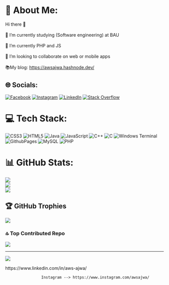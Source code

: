 
# 💫 About Me:
Hi there 👋<br><br>🔭 I’m currently studying (Software engineering) at BAU<br><br>🌱 I’m currently PHP and JS<br><br>👯 I’m looking to collaborate on web or mobile apps<br><br>📚My blog: https://awsajwa.hashnode.dev/


## 🌐 Socials:
[![Facebook](https://img.shields.io/badge/Facebook-%231877F2.svg?logo=Facebook&logoColor=white)](https://facebook.com/aws.ajwa) [![Instagram](https://img.shields.io/badge/Instagram-%23E4405F.svg?logo=Instagram&logoColor=white)](https://instagram.com/Awsajwa) [![LinkedIn](https://img.shields.io/badge/LinkedIn-%230077B5.svg?logo=linkedin&logoColor=white)](https://linkedin.com/in/aws-ajwa/) [![Stack Overflow](https://img.shields.io/badge/-Stackoverflow-FE7A16?logo=stack-overflow&logoColor=white)](https://stackoverflow.com/users/16578316) 

# 💻 Tech Stack:
![CSS3](https://img.shields.io/badge/css3-%231572B6.svg?style=for-the-badge&logo=css3&logoColor=white) ![HTML5](https://img.shields.io/badge/html5-%23E34F26.svg?style=for-the-badge&logo=html5&logoColor=white) ![Java](https://img.shields.io/badge/java-%23ED8B00.svg?style=for-the-badge&logo=openjdk&logoColor=white) ![JavaScript](https://img.shields.io/badge/javascript-%23323330.svg?style=for-the-badge&logo=javascript&logoColor=%23F7DF1E) ![C++](https://img.shields.io/badge/c++-%2300599C.svg?style=for-the-badge&logo=c%2B%2B&logoColor=white) ![C](https://img.shields.io/badge/c-%2300599C.svg?style=for-the-badge&logo=c&logoColor=white) ![Windows Terminal](https://img.shields.io/badge/Windows%20Terminal-%234D4D4D.svg?style=for-the-badge&logo=windows-terminal&logoColor=white) ![GithubPages](https://img.shields.io/badge/github%20pages-121013?style=for-the-badge&logo=github&logoColor=white) ![MySQL](https://img.shields.io/badge/mysql-%2300000f.svg?style=for-the-badge&logo=mysql&logoColor=white) ![PHP](https://img.shields.io/badge/php-%23777BB4.svg?style=for-the-badge&logo=php&logoColor=white)
# 📊 GitHub Stats:
![](https://github-readme-stats.vercel.app/api?username=Aws-Ajwa&theme=radical&hide_border=false&include_all_commits=false&count_private=false)<br/>
![](https://github-readme-streak-stats.herokuapp.com/?user=Aws-Ajwa&theme=radical&hide_border=false)<br/>
![](https://github-readme-stats.vercel.app/api/top-langs/?username=Aws-Ajwa&theme=radical&hide_border=false&include_all_commits=false&count_private=false&layout=compact)

## 🏆 GitHub Trophies
![](https://github-profile-trophy.vercel.app/?username=Aws-Ajwa&theme=radical&no-frame=false&no-bg=true&margin-w=4)

### 🔝 Top Contributed Repo
![](https://github-contributor-stats.vercel.app/api?username=Aws-Ajwa&limit=5&theme=dark&combine_all_yearly_contributions=true)

---
[![](https://visitcount.itsvg.in/api?id=Aws-Ajwa&icon=0&color=7)](https://visitcount.itsvg.in)

<!-- Proudly created with GPRM ( https://gprm.itsvg.in ) -->



<!--
### Hi there 👋

🔭 I’m currently studying (Software engineering) at BAU

🌱 I’m currently PHP and JS

👯 I’m looking to collaborate on web or mobile apps

📫 How to reach me: Linkedin --> https://www.linkedin.com/in/aws-ajwa/ 
                    Instagram --> https://www.instagram.com/awsajwa/
  <!--                  
📚My blog: https://awsajwa.hashnode.dev/
Here are some ideas to get you started:

- 🔭 I’m currently working on ...
- 🌱 I’m currently learning ...
- 👯 I’m looking to collaborate on ...
- 🤔 I’m looking for help with ...
- 💬 Ask me about ...
- 📫 How to reach me: ...
- 😄 Pronouns: ...
- ⚡ Fun fact: ...
-->







<!--
## 📊 GitHub Activity
| ![Aws's GitHub stats](https://github-readme-stats.vercel.app/api?username=Aws-ajwa&show_icons=true&theme=radical) | ![GitHub Streak](https://github-readme-streak-stats.herokuapp.com?user=Aws-Ajwa&theme=radical)                                                                                                           |
| --------------------------------------------------------------------------------------------------------------------------------- | ----------------------------------------------------------------------------------------------------------------------------------------------------------------------------------------------------------------- |
| ![Top Langs](https://github-readme-stats.vercel.app/api/top-langs/?username=Aws-Ajwa&langs_count=8&theme=radical&layout=compact) | 
